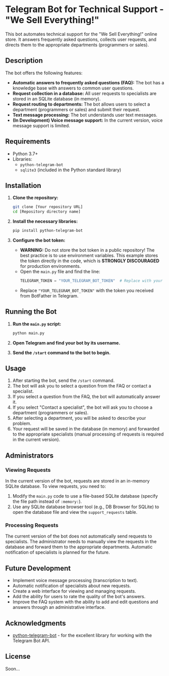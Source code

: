 # Telegram Bot for Technical Support - "We Sell Everything!"

This bot automates technical support for the "We Sell Everything!" online store. It answers frequently asked questions, collects user requests, and directs them to the appropriate departments (programmers or sales).

## Description

The bot offers the following features:

*   **Automatic answers to frequently asked questions (FAQ):** The bot has a knowledge base with answers to common user questions.
*   **Request collection in a database:** All user requests to specialists are stored in an SQLite database (in memory).
*   **Request routing to departments:** The bot allows users to select a department (programmers or sales) and submit their request.
*   **Text message processing:** The bot understands user text messages.
*   **(In Development) Voice message support:** In the current version, voice message support is limited.

## Requirements

*   Python 3.7+
*   Libraries:
    *   `python-telegram-bot`
    *   `sqlite3` (included in the Python standard library)

## Installation

1.  **Clone the repository:**
    ```bash
    git clone [Your repository URL]
    cd [Repository directory name]
    ```

2.  **Install the necessary libraries:**
    ```bash
    pip install python-telegram-bot
    ```

3.  **Configure the bot token:**

    *   **WARNING:** Do not store the bot token in a public repository! The best practice is to use environment variables. This example stores the token directly in the code, which is **STRONGLY DISCOURAGED** for production environments.
    *   Open the `main.py` file and find the line:
        ```python
        TELEGRAM_TOKEN = "YOUR_TELEGRAM_BOT_TOKEN"  # Replace with your token
        ```
    *   Replace `"YOUR_TELEGRAM_BOT_TOKEN"` with the token you received from BotFather in Telegram.

## Running the Bot

1.  **Run the `main.py` script:**
    ```bash
    python main.py
    ```

2.  **Open Telegram and find your bot by its username.**

3.  **Send the `/start` command to the bot to begin.**

## Usage

1.  After starting the bot, send the `/start` command.
2.  The bot will ask you to select a question from the FAQ or contact a specialist.
3.  If you select a question from the FAQ, the bot will automatically answer it.
4.  If you select "Contact a specialist", the bot will ask you to choose a department (programmers or sales).
5.  After selecting a department, you will be asked to describe your problem.
6.  Your request will be saved in the database (in memory) and forwarded to the appropriate specialists (manual processing of requests is required in the current version).

## Administrators

### Viewing Requests

In the current version of the bot, requests are stored in an in-memory SQLite database. To view requests, you need to:

1.  Modify the `main.py` code to use a file-based SQLite database (specify the file path instead of `:memory:`).
2.  Use any SQLite database browser tool (e.g., DB Browser for SQLite) to open the database file and view the `support_requests` table.

### Processing Requests

The current version of the bot does not automatically send requests to specialists. The administrator needs to manually view the requests in the database and forward them to the appropriate departments. Automatic notification of specialists is planned for the future.

## Future Development

*   Implement voice message processing (transcription to text).
*   Automatic notification of specialists about new requests.
*   Create a web interface for viewing and managing requests.
*   Add the ability for users to rate the quality of the bot's answers.
*   Improve the FAQ system with the ability to add and edit questions and answers through an administrative interface.

## Acknowledgments

*   [python-telegram-bot](https://github.com/python-telegram-bot/python-telegram-bot) - for the excellent library for working with the Telegram Bot API.

## License

Soon...
